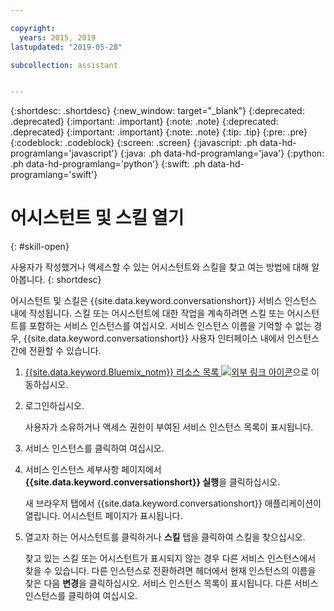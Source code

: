 ```yaml
---

copyright:
  years: 2015, 2019
lastupdated: "2019-05-28"

subcollection: assistant


---
```


{:shortdesc: .shortdesc}
{:new_window: target="_blank"}
{:deprecated: .deprecated}
{:important: .important}
{:note: .note}
{:deprecated: .deprecated}
{:important: .important}
{:note: .note}
{:tip: .tip}
{:pre: .pre}
{:codeblock: .codeblock}
{:screen: .screen}
{:javascript: .ph data-hd-programlang='javascript'}
{:java: .ph data-hd-programlang='java'}
{:python: .ph data-hd-programlang='python'}
{:swift: .ph data-hd-programlang='swift'}

# 어시스턴트 및 스킬 열기
{: #skill-open}

사용자가 작성했거나 액세스할 수 있는 어시스턴트와 스킬을 찾고 여는 방법에 대해 알아봅니다.
{: shortdesc}

어시스턴트 및 스킬은 {{site.data.keyword.conversationshort}} 서비스 인스턴스 내에 작성됩니다. 스킬 또는 어시스턴트에 대한 작업을 계속하려면 스킬 또는 어시스턴트를 포함하는 서비스 인스턴스를 여십시오. 서비스 인스턴스 이름을 기억할 수 없는 경우, {{site.data.keyword.conversationshort}} 사용자 인터페이스 내에서 인스턴스 간에 전환할 수 있습니다.

1.  [{{site.data.keyword.Bluemix_notm}} 리소스 목록 ![외부 링크 아이콘](../../icons/launch-glyph.svg "외부 링크 아이콘")](https://cloud.ibm.com)으로 이동하십시오.

1.  로그인하십시오.

    사용자가 소유하거나 액세스 권한이 부여된 서비스 인스턴스 목록이 표시됩니다.

1.  서비스 인스턴스를 클릭하여 여십시오.

1.  서비스 인스턴스 세부사항 페이지에서 **{{site.data.keyword.conversationshort}} 실행**을 클릭하십시오.

    새 브라우저 탭에서 {{site.data.keyword.conversationshort}} 애플리케이션이 열립니다. 어시스턴트 페이지가 표시됩니다.

1.  열고자 하는 어시스턴트를 클릭하거나 **스킬** 탭을 클릭하여 스킬을 찾으십시오. 

    찾고 있는 스킬 또는 어시스턴트가 표시되지 않는 경우 다른 서비스 인스턴스에서 찾을 수 있습니다. 다른 인스턴스로 전환하려면 헤더에서 현재 인스턴스의 이름을 찾은 다음 **변경**을 클릭하십시오. 서비스 인스턴스 목록이 표시됩니다. 다른 서비스 인스턴스를 클릭하여 여십시오.
